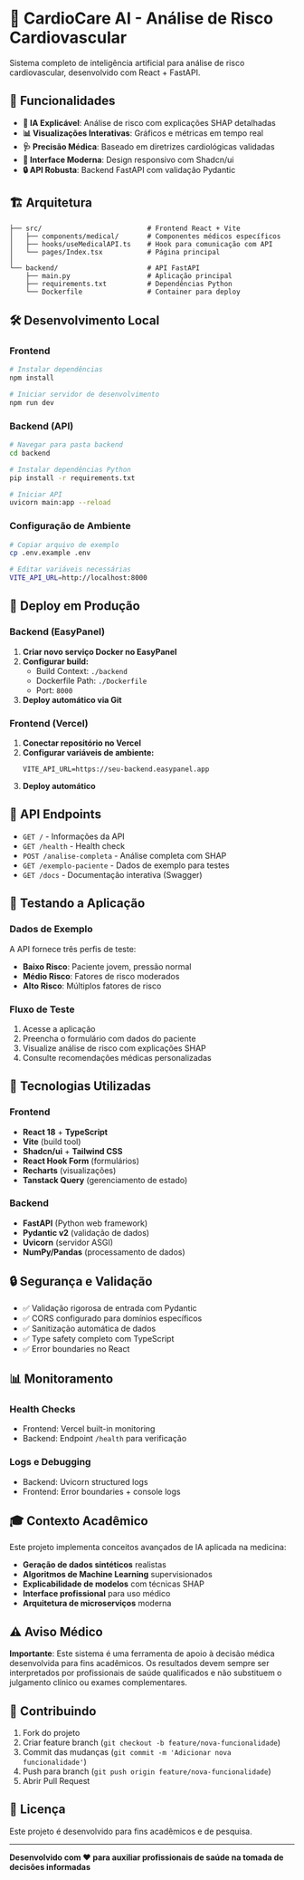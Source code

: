 # 🏥 CardioCare AI - Análise de Risco Cardiovascular

Sistema completo de inteligência artificial para análise de risco cardiovascular, desenvolvido com React + FastAPI.

## 🚀 Funcionalidades

- **🤖 IA Explicável**: Análise de risco com explicações SHAP detalhadas
- **📊 Visualizações Interativas**: Gráficos e métricas em tempo real
- **🩺 Precisão Médica**: Baseado em diretrizes cardiológicas validadas
- **📱 Interface Moderna**: Design responsivo com Shadcn/ui
- **🔒 API Robusta**: Backend FastAPI com validação Pydantic

## 🏗️ Arquitetura

```
├── src/                          # Frontend React + Vite
│   ├── components/medical/       # Componentes médicos específicos
│   ├── hooks/useMedicalAPI.ts    # Hook para comunicação com API
│   └── pages/Index.tsx           # Página principal
│
└── backend/                      # API FastAPI
    ├── main.py                   # Aplicação principal
    ├── requirements.txt          # Dependências Python
    └── Dockerfile                # Container para deploy
```

## 🛠️ Desenvolvimento Local

### Frontend
```bash
# Instalar dependências
npm install

# Iniciar servidor de desenvolvimento
npm run dev
```

### Backend (API)
```bash
# Navegar para pasta backend
cd backend

# Instalar dependências Python
pip install -r requirements.txt

# Iniciar API
uvicorn main:app --reload
```

### Configuração de Ambiente
```bash
# Copiar arquivo de exemplo
cp .env.example .env

# Editar variáveis necessárias
VITE_API_URL=http://localhost:8000
```

## 🚀 Deploy em Produção

### Backend (EasyPanel)
1. **Criar novo serviço Docker no EasyPanel**
2. **Configurar build:**
   - Build Context: `./backend`
   - Dockerfile Path: `./Dockerfile`
   - Port: `8000`
3. **Deploy automático via Git**

### Frontend (Vercel)
1. **Conectar repositório no Vercel**
2. **Configurar variáveis de ambiente:**
   ```
   VITE_API_URL=https://seu-backend.easypanel.app
   ```
3. **Deploy automático**

## 📡 API Endpoints

- `GET /` - Informações da API
- `GET /health` - Health check
- `POST /analise-completa` - Análise completa com SHAP
- `GET /exemplo-paciente` - Dados de exemplo para testes
- `GET /docs` - Documentação interativa (Swagger)

## 🧪 Testando a Aplicação

### Dados de Exemplo
A API fornece três perfis de teste:
- **Baixo Risco**: Paciente jovem, pressão normal
- **Médio Risco**: Fatores de risco moderados
- **Alto Risco**: Múltiplos fatores de risco

### Fluxo de Teste
1. Acesse a aplicação
2. Preencha o formulário com dados do paciente
3. Visualize análise de risco com explicações SHAP
4. Consulte recomendações médicas personalizadas

## 🎯 Tecnologias Utilizadas

### Frontend
- **React 18** + **TypeScript**
- **Vite** (build tool)
- **Shadcn/ui** + **Tailwind CSS**
- **React Hook Form** (formulários)
- **Recharts** (visualizações)
- **Tanstack Query** (gerenciamento de estado)

### Backend
- **FastAPI** (Python web framework)
- **Pydantic v2** (validação de dados)
- **Uvicorn** (servidor ASGI)
- **NumPy/Pandas** (processamento de dados)

## 🔒 Segurança e Validação

- ✅ Validação rigorosa de entrada com Pydantic
- ✅ CORS configurado para domínios específicos
- ✅ Sanitização automática de dados
- ✅ Type safety completo com TypeScript
- ✅ Error boundaries no React

## 📊 Monitoramento

### Health Checks
- Frontend: Vercel built-in monitoring
- Backend: Endpoint `/health` para verificação

### Logs e Debugging
- Backend: Uvicorn structured logs
- Frontend: Error boundaries + console logs

## 🎓 Contexto Acadêmico

Este projeto implementa conceitos avançados de IA aplicada na medicina:

- **Geração de dados sintéticos** realistas
- **Algoritmos de Machine Learning** supervisionados
- **Explicabilidade de modelos** com técnicas SHAP
- **Interface profissional** para uso médico
- **Arquitetura de microserviços** moderna

## ⚠️ Aviso Médico

**Importante**: Este sistema é uma ferramenta de apoio à decisão médica desenvolvida para fins acadêmicos. Os resultados devem sempre ser interpretados por profissionais de saúde qualificados e não substituem o julgamento clínico ou exames complementares.

## 🤝 Contribuindo

1. Fork do projeto
2. Criar feature branch (`git checkout -b feature/nova-funcionalidade`)
3. Commit das mudanças (`git commit -m 'Adicionar nova funcionalidade'`)
4. Push para branch (`git push origin feature/nova-funcionalidade`)
5. Abrir Pull Request

## 📝 Licença

Este projeto é desenvolvido para fins acadêmicos e de pesquisa.

---

**Desenvolvido com ❤️ para auxiliar profissionais de saúde na tomada de decisões informadas**